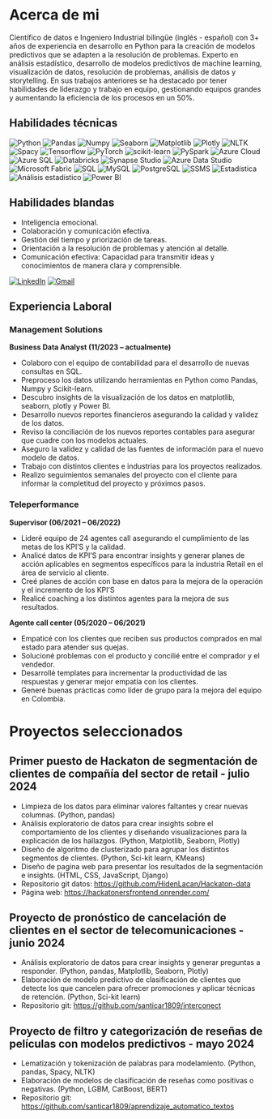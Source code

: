 # Acerca de mi

Científico de datos e Ingeniero Industrial bilingüe (inglés - español) con 3+ años de experiencia en desarrollo en Python para la creación de modelos predictivos que se adapten a la resolución de problemas. Experto en análisis estadístico, desarrollo de modelos predictivos de machine learning, visualización de datos, resolución de problemas, análisis de datos y storytelling. En sus trabajos anteriores se ha destacado por tener habilidades de liderazgo y trabajo en equipo, gestionando equipos grandes y aumentando la eficiencia de los procesos en un 50%.

## Habilidades técnicas

![Python](https://img.shields.io/badge/python-357ebd?style=for-the-badge&logo=python&logoColor=white)
![Pandas](https://img.shields.io/badge/pandas-%23357ebd.svg?style=for-the-badge&logo=pandas&logoColor=white)
![Numpy](https://img.shields.io/badge/numpy-%23357ebd.svg?style=for-the-badge&logo=numpy&logoColor=white)
![Seaborn](https://img.shields.io/badge/Seaborn-357ebd?style=for-the-badge)
![Matplotlib](https://img.shields.io/badge/Matplotlib-357ebd?style=for-the-badge)
![Plotly](https://img.shields.io/badge/Plotly-357ebd?style=for-the-badge)
![NLTK](https://img.shields.io/badge/NLTK-357ebd?style=for-the-badge)
![Spacy](https://img.shields.io/badge/Spacy-357ebd?style=for-the-badge)
![Tensorflow](https://img.shields.io/badge/Tensorflow-%23357ebd.svg?style=for-the-badge&logo=tensorflow&logoColor=white)
![PyTorch](https://img.shields.io/badge/PyTorch-%23357ebd.svg?style=for-the-badge&logo=pytorch&logoColor=white)
![scikit-learn](https://img.shields.io/badge/scikit--learn-%23357ebd.svg?style=for-the-badge&logo=scikit-learn&logoColor=white)
![PySpark](https://img.shields.io/badge/PySpark-%23357ebd.svg?style=for-the-badge)
![Azure Cloud](https://img.shields.io/badge/Azure_Cloud-%23357ebd.svg?style=for-the-badge)
![Azure SQL](https://img.shields.io/badge/Azure_SQL-%23357ebd.svg?style=for-the-badge)
![Databricks](https://img.shields.io/badge/Databricks-%23357ebd.svg?style=for-the-badge)
![Synapse Studio](https://img.shields.io/badge/Synapse_Studio-%23357ebd.svg?style=for-the-badge)
![Azure Data Studio](https://img.shields.io/badge/Azure_Data_Studio-%23357ebd.svg?style=for-the-badge)
![Microsoft Fabric](https://img.shields.io/badge/Microsoft_Fabric-%23357ebd.svg?style=for-the-badge)
![SQL](https://img.shields.io/badge/SQL-%23357ebd.svg?style=for-the-badge)
![MySQL](https://img.shields.io/badge/MySQL-%23357ebd.svg?style=for-the-badge&logo=mysql&logoColor=white)
![PostgreSQL](https://img.shields.io/badge/PostgreSQL-%23357ebd.svg?style=for-the-badge&logo=postgresql&logoColor=white)
![SSMS](https://img.shields.io/badge/SSMS-%23357ebd.svg?style=for-the-badge)
![Estadística](https://img.shields.io/badge/Estad%C3%ADstica-%23357ebd.svg?style=for-the-badge)
![Análisis estadístico](https://img.shields.io/badge/An%C3%A1lisis_Estad%C3%ADstico-%23357ebd.svg?style=for-the-badge)
![Power BI](https://img.shields.io/badge/Power_BI-FFBE00?style=for-the-badge&logo=power-bi&logoColor=white)

## Habilidades blandas

- Inteligencia emocional.
- Colaboración y comunicación efectiva.
- Gestión del tiempo y priorización de tareas.
- Orientación a la resolución de problemas y atención al detalle.
- Comunicación efectiva: Capacidad para transmitir ideas y conocimientos de manera clara y comprensible.

[![LinkedIn](https://img.shields.io/badge/LinkedIn-0077B5?style=for-the-badge&logo=linkedin&logoColor=white)](https://www.linkedin.com/in/santiago-cardenas18/)
[![Gmail](https://img.shields.io/badge/Gmail-D14836?style=for-the-badge&logo=gmail&logoColor=white)](mailto:santicar1809@gmail.com)

## Experiencia Laboral

### Management Solutions

**Business Data Analyst (11/2023 – actualmente)**

- Colaboro con el equipo de contabilidad para el desarrollo de nuevas consultas en SQL.
- Preproceso los datos utilizando herramientas en Python como Pandas, Numpy y Scikit-learn.
- Descubro insights de la visualización de los datos en matplotlib, seaborn, plotly y Power BI.
- Desarrollo nuevos reportes financieros asegurando la calidad y validez de los datos.
- Reviso la conciliación de los nuevos reportes contables para asegurar que cuadre con los modelos actuales.
- Aseguro la validez y calidad de las fuentes de información para el nuevo modelo de datos.
- Trabajo con distintos clientes e industrias para los proyectos realizados.
- Realizo seguimientos semanales del proyecto con el cliente para informar la completitud del proyecto y próximos pasos.

### Teleperformance

**Supervisor (06/2021 – 06/2022)**

- Lideré equipo de 24 agentes call asegurando el cumplimiento de las metas de los KPI’S y la calidad.
- Analicé datos de KPI’S para encontrar insights y generar planes de acción aplicables en segmentos específicos para la industria Retail en el área de servicio al cliente.
- Creé planes de acción con base en datos para la mejora de la operación y el incremento de los KPI’S
- Realicé coaching a los distintos agentes para la mejora de sus resultados.

**Agente call center (05/2020 – 06/2021)**

- Empaticé con los clientes que reciben sus productos comprados en mal estado para atender sus quejas.
- Solucioné problemas con el producto y concilié entre el comprador y el vendedor.
- Desarrollé templates para incrementar la productividad de las respuestas y generar mejor empatía con los clientes.
- Generé buenas prácticas como líder de grupo para la mejora del equipo en Colombia.

# Proyectos seleccionados

## Primer puesto de Hackaton de segmentación de clientes de compañía del sector de retail - julio 2024

- Limpieza de los datos para eliminar valores faltantes y crear nuevas columnas. (Python, pandas)
- Análisis exploratorio de datos para crear insights sobre el comportamiento de los clientes y diseñando visualizaciones para la explicación de los hallazgos. (Python, Matplotlib, Seaborn, Plotly)
- Diseño de algoritmo de clusterizado para agrupar los distintos segmentos de clientes. (Python, Sci-kit learn, KMeans)
- Diseño de pagina web para presentar los resultados de la segmentación e insights. (HTML, CSS, JavaScript, Django)
- Repositorio git datos: https://github.com/HidenLacan/Hackaton-data
- Página web: https://hackatonersfrontend.onrender.com/

## Proyecto de pronóstico de cancelación de clientes en el sector de telecomunicaciones - junio 2024

- Análisis exploratorio de datos para crear insights y generar preguntas a responder. (Python, pandas, Matplotlib, Seaborn, Plotly)
- Elaboración de modelo predictivo de clasificación de clientes que detecte los que cancelen para ofrecer promociones y aplicar técnicas de retención. (Python, Sci-kit learn) 
- Repositorio git: https://github.com/santicar1809/interconect

## Proyecto de filtro y categorización de reseñas de películas con modelos predictivos - mayo 2024

- Lematización y tokenización de palabras para modelamiento. (Python, pandas, Spacy, NLTK)
- Elaboración de modelos de clasificación de reseñas como positivas o negativas. (Python, LGBM, CatBoost, BERT)  
- Repositorio git: https://github.com/santicar1809/aprendizaje_automatico_textos

